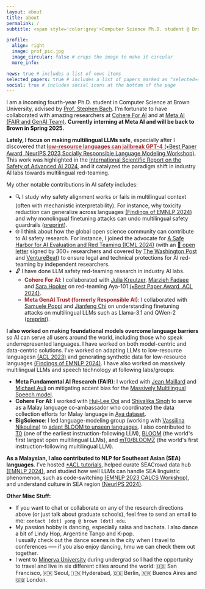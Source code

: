 ```yaml
---
layout: about
title: about
permalink: /
subtitle: <span style='color:grey'>Computer Science Ph.D. student @ Brown University<br>Research Scientist Intern @ <a href='https://ai.meta.com/' style='color:#222222'>Meta AI (FAIR)</a>, Collaborator @ <a href='https://cohere.com/research' style='color:#222222'>Cohere For AI</a></span>

profile:
  align: right
  image: prof_pic.jpg
  image_circular: false # crops the image to make it circular
  more_info: 

news: true # includes a list of news items
selected_papers: true # includes a list of papers marked as "selected={true}"
social: true # includes social icons at the bottom of the page
---
```


I am a incoming fourth-year Ph.D. student in Computer Science at Brown University, advised by [Prof. Stephen Bach](https://scholar.google.com/citations?user=hs6pGXoAAAAJ&hl=en). I'm fortunate to have collaborated with amazing researchers at [Cohere For AI](https://cohere.com/research) and at [Meta AI (FAIR and GenAI Team)](https://ai.meta.com/). **Currently interning at Meta AI and will be back to Brown in Spring 2025.** 

**Lately, I focus on making multilingual LLMs safe**, especially after I discovered that [<span style="color:brown; font-weight:700;">low-resource languages can jailbreak GPT-4</span> (&#11089;Best Paper Award, NeurIPS 2023 Socially Responsible Language Modeling Workshop)](https://arxiv.org/abs/2310.02446). This work was highlighted in the [International Scientific Report on the Safety of Advanced AI 2024](https://www.gov.uk/government/publications/international-scientific-report-on-the-safety-of-advanced-ai), and it catalyzed the paradigm shift in industry AI labs towards multilingual red-teaming.

My other notable contributions in AI safety includes:
- 🔍 I study why safety alignment works or fails in multilingual context (often with mechanistic interpretability). For instance, why toxicity reduction can generalize across languages [(Findings of EMNLP 2024)](https://arxiv.org/abs/2406.16235) and why monolingual finetuning attacks can undo multilingual safety guardrails ([preprint](https://arxiv.org/abs/2410.18210)).
- 🌐 I think about how the global open science community can contribute to AI safety research. For instance, I joined the advocate for [A Safe Harbor for AI Evaluation and Red Teaming (ICML 2024)](https://arxiv.org/abs/2403.04893) (with an [&#x1F4C4; open letter](https://sites.mit.edu/ai-safe-harbor/) signed by 300+ researchers and covered by [The Washington Post](https://www.washingtonpost.com/technology/2024/03/05/ai-research-letter-openai-meta-midjourney/) and [VentureBeat](https://venturebeat.com/ai/experts-call-for-legal-safe-harbor-so-researchers-journalists-and-artists-can-evaluate-ai-tools/)) to ensure legal and technical protections for AI red-teaming by independent researchers.
- 🔓 I have done LLM safety red-teaming research in industry AI labs. 
  - **<span style="color:brown;">Cohere For AI</span>**: I collaborated with [Julia Kreutzer](https://juliakreutzer.github.io/), [Marzieh Fadaee](https://marziehf.github.io/) and [Sara Hooker](https://www.sarahooker.me/) on red-teaming Aya-101 [(&#11089;Best Paper Award, ACL 2024)](https://arxiv.org/abs/2402.07827). 
  - **<span style="color:brown;">Meta GenAI Trust (formerly Responsible AI)</span>**: I collaborated with [Samuele Poppi](https://scholar.google.com/citations?user=EBLQPgcAAAAJ&hl=en) and [Jianfeng Chi](https://jfchi.github.io/) on understanding finetuning attacks on multilingual LLMs such as Llama-3.1 and QWen-2 ([preprint](https://arxiv.org/abs/2410.18210)).

**I also worked on making foundational models overcome language barriers** so AI can serve all users around the world, including those who speak underrepresented languages. I have worked on both model-centric and data-centric solutions. I've worked on adapting LLMs to low-resource languagesn [(ACL 2023)](https://arxiv.org/abs/2212.09535) and generating synthetic data for low-resource languages [(Findings of EMNLP 2024)](https://arxiv.org/abs/2402.14086). I have also worked on massively multilingual LLMs and speech technology at following labs/groups:
- **Meta Fundamental AI Research (FAIR)**: I worked with [Jean Maillard](https://maillard.it/) and [Michael Auli](https://michaelauli.github.io/) on mitigating accent bias for the [Massively Multilingual Speech model](https://about.fb.com/news/2023/05/ai-massively-multilingual-speech-technology/).
- **Cohere For AI**: I worked with [Hui-Lee Ooi](https://scholar.google.com/citations?hl=en&user=9uhKYkAAAAAJ&view_op=list_works&sortby=pubdate) and [Shivalika Singh](https://www.linkedin.com/in/shivalika-singh/?originalSubdomain=in) to serve as a Malay language co-ambassador who coordinated the data collection efforts for Malay language in [Aya dataset](https://arxiv.org/abs/2402.06619). 
- **BigScience**: I led language-modeling group (working with [Vassilina Nikoulina](https://scholar.google.fr/citations?user=IVJ4wN4AAAAJ&hl=fr)) to [adapt BLOOM to unseen languages](https://arxiv.org/abs/2212.09535). I also contributed to [T0](https://arxiv.org/abs/2110.08207) (one of the earliest instruction-following LLM), [BLOOM](https://arxiv.org/abs/2211.05100) (the world's first largest open multilingual LLMs), and [mT0/BLOOMZ](https://arxiv.org/abs/2211.01786) (the world's first instruction-following multilingual LLM).
  
**As a Malaysian, I also contributed to NLP for Southeast Asian (SEA) languages**. I've hosted [*ACL tutorials](https://aclanthology.org/2023.ijcnlp-tutorials.2/), helped curate SEACrowd data hub [(EMNLP 2024)](https://arxiv.org/abs/2406.10118), and studied how well LLMs can handle SEA linguistic phenomenon, such as code-switching [(EMNLP 2023 CALCS Workshop)](https://arxiv.org/abs/2303.13592), and understand culture in SEA region [(NeurIPS 2024)](https://arxiv.org/abs/2406.05967).

**Other Misc Stuff:**
- If you want to chat or collaborate on any of the research directions above (or just talk about graduate schools), feel free to send an email to me: `contact [dot] yong @ brown [dot] edu`.
- My passion hobby is dancing, especially salsa and bachata. I also dance a bit of Lindy Hop, Argentine Tango and K-pop. <br>I usually check out the dance scenes in the city when I travel to conferences ––– if you also enjoy dancing, hmu we can check them out together.
- I went to [Minerva University](https://www.minerva.edu/) during undergrad so I had the opportunity to travel and live in six different cities around the world: 🇺🇸 San Francisco, 🇰🇷 Seoul, 🇮🇳 Hyderabad, 🇩🇪 Berlin, 🇦🇷 Buenos Aires and 🇬🇧 London. 